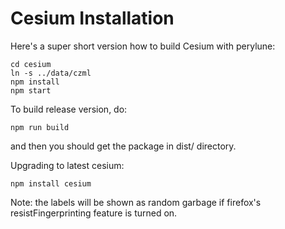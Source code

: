# Cesium Installation

Here's a super short version how to build Cesium with perylune:

```
cd cesium
ln -s ../data/czml
npm install
npm start
```

To build release version, do:

```
npm run build
```

and then you should get the package in dist/ directory.

Upgrading to latest cesium:

```
npm install cesium
```

Note: the labels will be shown as random garbage if firefox's resistFingerprinting feature is turned on.

